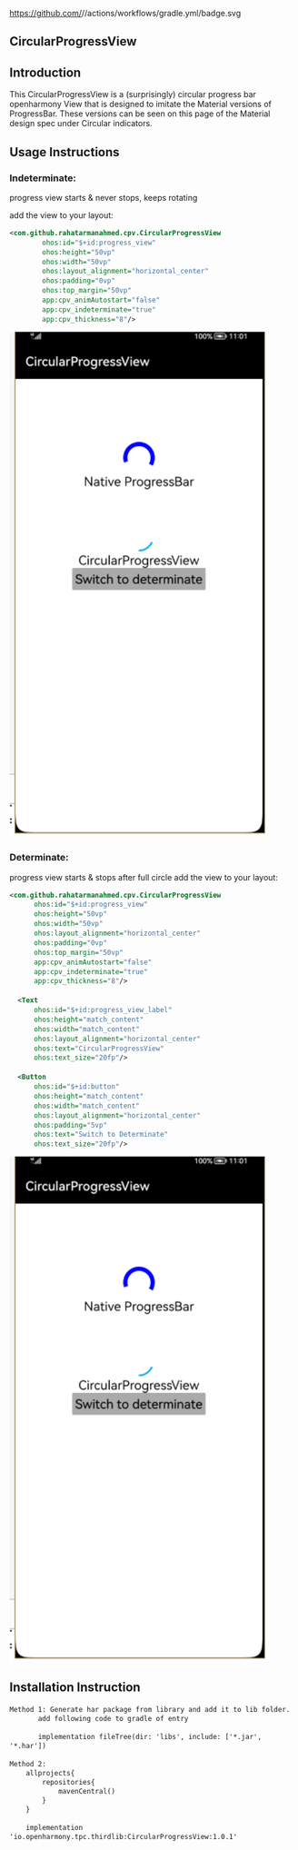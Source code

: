 https://github.com/<OWNER>/<REPOSITORY>/actions/workflows/gradle.yml/badge.svg
## CircularProgressView

## Introduction
This CircularProgressView is a (surprisingly) circular progress bar openharmony View that is designed to imitate the Material versions of ProgressBar. These versions can be seen on this page of the Material design spec under Circular indicators.

## Usage Instructions

### Indeterminate:
progress view starts & never stops, keeps rotating

add the view to your layout:

```xml
<com.github.rahatarmanahmed.cpv.CircularProgressView
        ohos:id="$+id:progress_view"
        ohos:height="50vp"
        ohos:width="50vp"
        ohos:layout_alignment="horizontal_center"
        ohos:padding="0vp"
        ohos:top_margin="50vp"
        app:cpv_animAutostart="false"
        app:cpv_indeterminate="true"      
        app:cpv_thickness="8"/>
```
<img src="./images/CircularProgressView_Indeterminate.png" width=450 ></img>


### Determinate:
progress view starts & stops after full circle
add the view to your layout:

  ```xml
<com.github.rahatarmanahmed.cpv.CircularProgressView
        ohos:id="$+id:progress_view"
        ohos:height="50vp"
        ohos:width="50vp"
        ohos:layout_alignment="horizontal_center"
        ohos:padding="0vp"
        ohos:top_margin="50vp"
        app:cpv_animAutostart="false"
        app:cpv_indeterminate="true"
        app:cpv_thickness="8"/>

    <Text
        ohos:id="$+id:progress_view_label"
        ohos:height="match_content"
        ohos:width="match_content"
        ohos:layout_alignment="horizontal_center"
        ohos:text="CircularProgressView"
        ohos:text_size="20fp"/>

    <Button
        ohos:id="$+id:button"
        ohos:height="match_content"
        ohos:width="match_content"
        ohos:layout_alignment="horizontal_center"
        ohos:padding="5vp"
        ohos:text="Switch to Determinate"
        ohos:text_size="20fp"/>
```
<img src="./images/CircularProgressView_Determinate.png" width=450 ></img>


## Installation Instruction
```
Method 1: Generate har package from library and add it to lib folder.
       add following code to gradle of entry

       implementation fileTree(dir: 'libs', include: ['*.jar', '*.har'])
       
Method 2:
    allprojects{
        repositories{
            mavenCentral()
        }
    }

    implementation 'io.openharmony.tpc.thirdlib:CircularProgressView:1.0.1'
```
